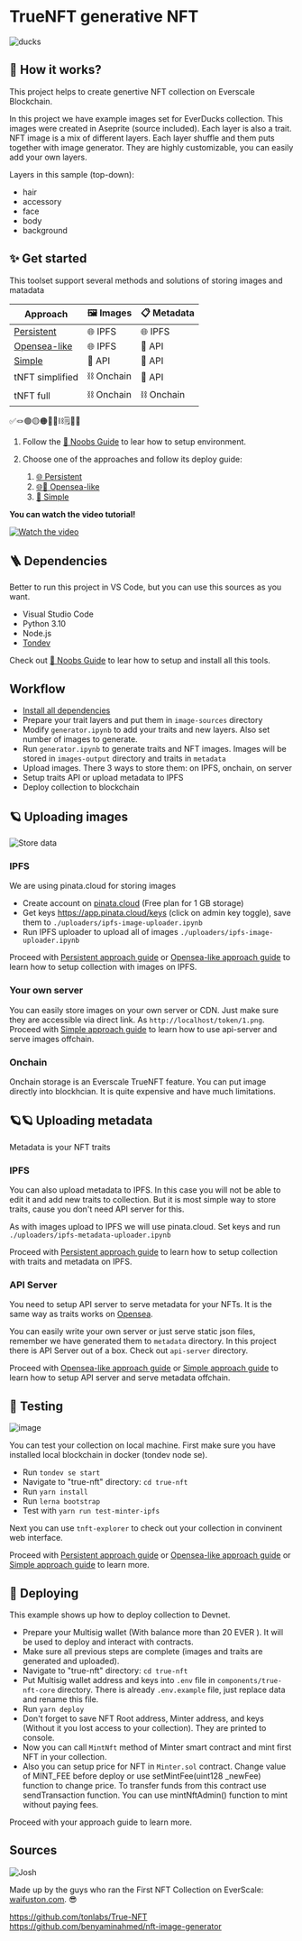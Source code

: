 # TrueNFT generative NFT

![ducks](docs/images/EverDucks.jpg)

## 🔮 How it works?

This project helps to create genertive NFT collection on Everscale Blockchain.

In this project we have example images set for EverDucks collection. This images were created in Aseprite (source included). Each layer is also a trait.
NFT image is a mix of different layers. Each layer shuffle and them puts together with image generator. They are highly customizable, you can easily add your own layers.

Layers in this sample (top-down):

- hair
- accessory
- face
- body
- background

## ✨ Get started 

This toolset support several methods and solutions of storing images and matadata

| Approach | 🖼️ Images | 📋 Metadata |
| --- | --- | --- | 
| [Persistent](/docs/persistent-approach-guide.md) | 🌐 IPFS  | 🌐 IPFS |
| [Opensea-like](/docs/opensea-approach-guide.md) | 🌐 IPFS | 📄 API |
| [Simple](/docs/simple-approach-guide.md) | 📄 API | 📄 API |
| tNFT simplified | ⛓️ Onchain | 📄 API |
| tNFT full | ⛓️ Onchain | ⛓️ Onchain |

✅🪢🟢🟡🟠🔮🔗⛓️🗒️📂📁


1. Follow the [🧐 Noobs Guide](/docs/noobs-guide.md) to lear how to setup environment.

2. Choose one of the approaches and follow its deploy guide:

    1. [🌐 Persistent](/docs/persistent-approach-guide.md) 
    2. [🌐📄 Opensea-like](/docs/opensea-approach-guide.md)
    3. [📄 Simple](/docs/simple-approach-guide.md) 

__You can watch the video tutorial!__

[![Watch the video](https://img.youtube.com/vi/c-uFfD8MCzI/default.jpg)](https://youtu.be/c-uFfD8MCzI)

## 🪜 Dependencies

Better to run this project in VS Code, but you can use this sources as you want.

- Visual Studio Code
- Python 3.10
- Node.js
- [Tondev](https://github.com/tonlabs/tondev)

Check out [🧐 Noobs Guide](/docs/noobs-guide.md) to lear how to setup and install all this tools.

## Workflow

- [Install all dependencies](/docs/noobs-guide.md)
- Prepare your trait layers and put them in `image-sources` directory
- Modify `generator.ipynb` to add your traits and new layers. Also set number of images to generate.
- Run `generator.ipynb` to generate traits and NFT images. Images will be stored in `images-output` directory and traits in `metadata`
- Upload images. There 3 ways to store them: on IPFS, onchain, on server
- Setup traits API or upload metadata to IPFS
- Deploy collection to blockchain

## 🪐 Uploading images

![Store data](docs/images/StoreData.jpg)

### IPFS

We are using pinata.cloud for storing images

- Create account on [pinata.cloud](https://pinata.cloud) (Free plan for 1 GB storage)
- Get keys https://app.pinata.cloud/keys (click on admin key toggle), save them to `./uploaders/ipfs-image-uploader.ipynb`
- Run IPFS uploader to upload all of images `./uploaders/ipfs-image-uploader.ipynb`

Proceed with [Persistent approach guide](/docs/persistent-approach-guide.md) or [Opensea-like approach guide](/docs/opensea-approach-guide.md) to learn how to setup collection with images on IPFS.

### Your own server

You can easily store images on your own server or CDN. Just make sure they are accessible via direct link. As `http://localhost/token/1.png`. Proceed with [Simple approach guide](/docs/simple-approach-guide.md) to learn how to use api-server and serve images offchain.

### Onchain

Onchain storage is an Everscale TrueNFT feature. You can put image directly into blockhcian. It is quite expensive and have much limitations.

## 🪐🪐 Uploading metadata

Metadata is your NFT traits

### IPFS

You can also upload metadata to IPFS. In this case you will not be able to edit it and add new traits to collection. But it is most simple way to store traits, cause you don't need API server for this.

As with images upload to IPFS we will use pinata.cloud. Set keys and run `./uploaders/ipfs-metadata-uploader.ipynb`

Proceed with [Persistent approach guide](/docs/persistent-approach-guide.md) to learn how to setup collection with traits and metadata on IPFS.


### API Server

You need to setup API server to serve metadata for your NFTs. It is the same way as traits works on [Opensea](https://docs.opensea.io/docs/2-adding-metadata).

You can easily write your own server or just serve static json files, remember we have generated them to `metadata` directory. In this project there is API Server out of a box. Check out `api-server` directory.

Proceed with [Opensea-like approach guide](/docs/opensea-approach-guide.md) or [Simple approach guide](/docs/simple-approach-guide.md) to learn how to setup API server and serve metadata offchain.

## 🐋 Testing

![image](docs/images/APIandWeb.jpg)

You can test your collection on local machine. First make sure you have installed local blockchain in docker (tondev node se).

- Run `tondev se start`
- Navigate to "true-nft" directory: `cd true-nft`
- Run `yarn install`
- Run `lerna bootstrap`
- Test with `yarn run test-minter-ipfs`

Next you can use `tnft-explorer` to check out your collection in convinent web interface.

Proceed with [Persistent approach guide](/docs/persistent-approach-guide.md) or [Opensea-like approach guide](/docs/opensea-approach-guide.md) or [Simple approach guide](/docs/simple-approach-guide.md) to learn more.


## 🚀 Deploying

This example shows up how to deploy collection to Devnet.

- Prepare your Multisig wallet (With balance more than 20 EVER ). It will be used to deploy and interact with contracts.
- Make sure all previous steps are complete (images and traits are generated and uploaded).
- Navigate to "true-nft" directory: `cd true-nft`
- Put Multisig wallet address and keys into `.env` file in `components/true-nft-core` directory. There is already `.env.example` file, just replace data and rename this file.
- Run `yarn deploy`
- Don't forget to save NFT Root address, Minter address, and keys (Without it you lost access to your collection). They are printed to console.
- Now you can call `MintNft` method of Minter smart contract and mint first NFT in your collection.
- Also you can setup price for NFT in `Minter.sol` contract. Change value of MINT_FEE before deploy or use setMintFee(uint128 _newFee) function to change price. To transfer funds from this contract use sendTransaction function. You can use mintNftAdmin() function to mint without paying fees.

Proceed with your approach guide to learn more.

## Sources

![Josh](docs/images/Josh.jpg)


Made up by the guys who ran the First NFT Collection on EverScale: [waifuston.com](https://waifuston.com). 😎

https://github.com/tonlabs/True-NFT
https://github.com/benyaminahmed/nft-image-generator
